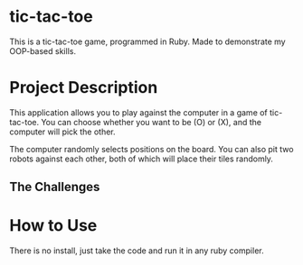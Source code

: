 # tic-tac-toe
This is a tic-tac-toe game, programmed in Ruby. Made to demonstrate my OOP-based skills.

# Project Description
This application allows you to play against the computer in a game of tic-tac-toe. You can choose whether you want to be (O) or (X), and the computer will pick the other.

The computer randomly selects positions on the board. You can also pit two robots against each other, both of which will place their tiles randomly.

## The Challenges

# How to Use
There is no install, just take the code and run it in any ruby compiler.